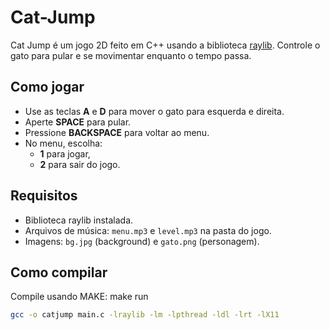 # Cat-Jump

Cat Jump é um jogo 2D feito em C++ usando a biblioteca [raylib](https://www.raylib.com/). Controle o gato para pular e se movimentar enquanto o tempo passa. 

## Como jogar

- Use as teclas **A** e **D** para mover o gato para esquerda e direita.
- Aperte **SPACE** para pular.
- Pressione **BACKSPACE** para voltar ao menu.
- No menu, escolha:
  - **1** para jogar,
  - **2** para sair do jogo.

## Requisitos

- Biblioteca raylib instalada.
- Arquivos de música: `menu.mp3` e `level.mp3` na pasta do jogo.
- Imagens: `bg.jpg` (background) e `gato.png` (personagem).

## Como compilar

Compile usando MAKE: make run


```bash
gcc -o catjump main.c -lraylib -lm -lpthread -ldl -lrt -lX11
